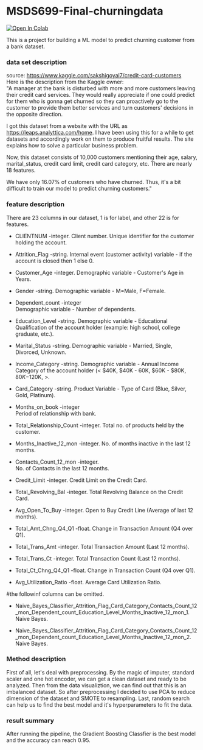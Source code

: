 # MSDS699-Final-churningdata
[![Open In Colab](https://colab.research.google.com/assets/colab-badge.svg)](https://colab.research.google.com/github/Ewang17420/MSDS699-Final-churningdata)

This is a project for building a ML model to predict churning customer from a bank dataset.

### data set description

source: https://www.kaggle.com/sakshigoyal7/credit-card-customers <br />
Here is the description from the Kaggle owner:  
"A manager at the bank is disturbed with more and more customers leaving their credit card services. They would really appreciate if one could predict for them who is gonna get churned so they can proactively go to the customer to provide them better services and turn customers' decisions in the opposite direction.  

I got this dataset from a website with the URL as https://leaps.analyttica.com/home. I have been using this for a while to get datasets and accordingly work on them to produce fruitful results. The site explains how to solve a particular business problem.  

Now, this dataset consists of 10,000 customers mentioning their age, salary, marital_status, credit card limit, credit card category, etc. There are nearly 18 features.  

We have only 16.07% of customers who have churned. Thus, it's a bit difficult to train our model to predict churning customers."  

### feature description

There are 23 columns in our dataset, 1 is for label, and other 22 is for features.  

- CLIENTNUM -integer. 
Client number. Unique identifier for the customer holding the account. 

- Attrition_Flag -string. 
Internal event (customer activity) variable - if the account is closed then 1 else 0. 

- Customer_Age -integer. 
Demographic variable - Customer's Age in Years. 

- Gender -string. 
Demographic variable - M=Male, F=Female. 

- Dependent_count -integer   
Demographic variable - Number of dependents. 

- Education_Level -string. 
Demographic variable - Educational Qualification of the account holder (example: high school, college graduate, etc.). 

- Marital_Status -string. 
Demographic variable - Married, Single, Divorced, Unknown. 

- Income_Category -string. 
Demographic variable - Annual Income Category of the account holder (< $40K, $40K - 60K, $60K - $80K, $80K-$120K, >. 

- Card_Category -string. 
Product Variable - Type of Card (Blue, Silver, Gold, Platinum). 

- Months_on_book -integer  
Period of relationship with bank. 

- Total_Relationship_Count -integer. 
Total no. of products held by the customer. 

- Months_Inactive_12_mon -integer. 
No. of months inactive in the last 12 months. 

- Contacts_Count_12_mon -integer.  
No. of Contacts in the last 12 months. 

- Credit_Limit -integer. 
Credit Limit on the Credit Card. 

- Total_Revolving_Bal -integer. 
Total Revolving Balance on the Credit Card. 

- Avg_Open_To_Buy -integer. 
Open to Buy Credit Line (Average of last 12 months). 

- Total_Amt_Chng_Q4_Q1 -float. 
Change in Transaction Amount (Q4 over Q1). 

- Total_Trans_Amt -integer. 
Total Transaction Amount (Last 12 months). 

- Total_Trans_Ct -integer. 
Total Transaction Count (Last 12 months). 

- Total_Ct_Chng_Q4_Q1 -float. 
Change in Transaction Count (Q4 over Q1). 

- Avg_Utilization_Ratio -float. 
Average Card Utilization Ratio. 

#the followinf columns can be omitted. 

- Naive_Bayes_Classifier_Attrition_Flag_Card_Category_Contacts_Count_12_mon_Dependent_count_Education_Level_Months_Inactive_12_mon_1. 
Naive Bayes. 

- Naive_Bayes_Classifier_Attrition_Flag_Card_Category_Contacts_Count_12_mon_Dependent_count_Education_Level_Months_Inactive_12_mon_2. 
Naive Bayes. 

### Method description

First of all, let's deal with preprocessing.
By the magic of imputer, standard scaler and one hot encoder, we can get a clean dataset and ready to be analyzed.
Then from the data visualiztion, we can find out that this is an imbalanced dataset. 
So after preprocessing I decided to use PCA to reduce dimension of the dataset and SMOTE to resampling.
Last, random search can help us to find the best model and it's hyperparameters to fit the data.

### result summary

After running the pipeline, the Gradient Boosting Classfier is the best model and the accuracy can reach 0.95.
